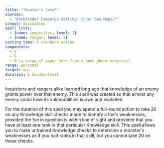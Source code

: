 ```yaml
---
title: "*hunter's lore*"
sources:
  - "Pathfinder Campaign Setting: Inner Sea Magic*"
school: divination
spell_lists:
  - {name: inquisitor, level: 2}
  - {name: ranger, level: 2}
casting_time: 1 standard action
components:
  - V
  - S
  - M (a scrap of paper torn from a book about monsters)
range: personal
target: you
duration: 1 minute/level
---
```


Inquisitors and rangers alike learned long ago that knowledge of an enemy grants power over that enemy. This spell was created so that almost any enemy could have its vulnerabilities known and exploited.

For the duration of this spell you may spend a full-round action to take 20 on any Knowledge skill checks made to identify a foe's weaknesses, provided the foe in question is within line of sight and provided that you have at least one rank in that particular Knowledge skill. This spell allows you to make untrained Knowledge checks to determine a monster's weaknesses as if you had ranks in that skill, but you cannot take 20 on these checks.
